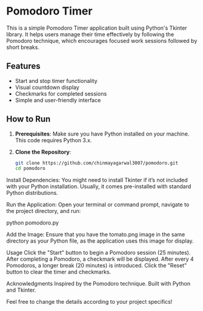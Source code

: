# Pomodoro Timer

This is a simple Pomodoro Timer application built using Python's Tkinter library. It helps users manage their time effectively by following the Pomodoro technique, which encourages focused work sessions followed by short breaks.

## Features

- Start and stop timer functionality
- Visual countdown display
- Checkmarks for completed sessions
- Simple and user-friendly interface

## How to Run

1. **Prerequisites**: Make sure you have Python installed on your machine. This code requires Python 3.x.

2. **Clone the Repository**:
   ```bash
   git clone https://github.com/chinmayagarwal3007/pomodoro.git
   cd pomodoro
Install Dependencies: You might need to install Tkinter if it’s not included with your Python installation. Usually, it comes pre-installed with standard Python distributions.

Run the Application: Open your terminal or command prompt, navigate to the project directory, and run:

python pomodoro.py

Add the Image: Ensure that you have the tomato.png image in the same directory as your Python file, as the application uses this image for display.

Usage
Click the "Start" button to begin a Pomodoro session (25 minutes).
After completing a Pomodoro, a checkmark will be displayed.
After every 4 Pomodoros, a longer break (20 minutes) is introduced.
Click the "Reset" button to clear the timer and checkmarks.

Acknowledgments
Inspired by the Pomodoro technique.
Built with Python and Tkinter.

Feel free to change the details according to your project specifics!
